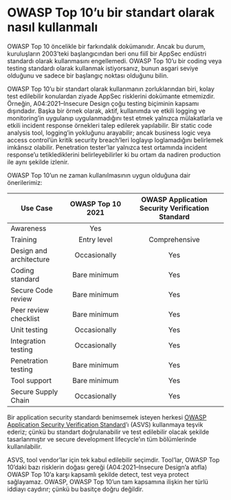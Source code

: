 # OWASP Top 10’u bir standart olarak nasıl kullanmalı

OWASP Top 10 öncelikle bir farkındalık dokümanıdır. Ancak bu durum, kuruluşların 2003’teki başlangıcından beri onu fiilî bir AppSec endüstri standardı olarak kullanmasını engellemedi. OWASP Top 10’u bir coding veya testing standardı olarak kullanmak istiyorsanız, bunun asgari seviye olduğunu ve sadece bir başlangıç noktası olduğunu bilin.

OWASP Top 10’u bir standart olarak kullanmanın zorluklarından biri, kolay test edilebilir konulardan ziyade AppSec risklerini dokümante etmemizdir. Örneğin, A04:2021–Insecure Design çoğu testing biçiminin kapsamı dışındadır. Başka bir örnek olarak, aktif, kullanımda ve etkili logging ve monitoring’in uygulanıp uygulanmadığını test etmek yalnızca mülakatlarla ve etkili incident response örnekleri talep edilerek yapılabilir. Bir static code analysis tool, logging’in yokluğunu arayabilir; ancak business logic veya access control’ün kritik security breach’leri loglayıp loglamadığını belirlemek imkânsız olabilir. Penetration tester’lar yalnızca test ortamında incident response’u tetiklediklerini belirleyebilirler ki bu ortam da nadiren production ile aynı şekilde izlenir.

OWASP Top 10’un ne zaman kullanılmasının uygun olduğuna dair önerilerimiz:

| Use Case                | OWASP Top 10 2021 | OWASP Application Security Verification Standard |
| ----------------------- | :---------------: | :----------------------------------------------: |
| Awareness               |        Yes        |                                                  |
| Training                |    Entry level    |                   Comprehensive                  |
| Design and architecture |    Occasionally   |                        Yes                       |
| Coding standard         |    Bare minimum   |                        Yes                       |
| Secure Code review      |    Bare minimum   |                        Yes                       |
| Peer review checklist   |    Bare minimum   |                        Yes                       |
| Unit testing            |    Occasionally   |                        Yes                       |
| Integration testing     |    Occasionally   |                        Yes                       |
| Penetration testing     |    Bare minimum   |                        Yes                       |
| Tool support            |    Bare minimum   |                        Yes                       |
| Secure Supply Chain     |    Occasionally   |                        Yes                       |

Bir application security standardı benimsemek isteyen herkesi [OWASP Application Security Verification Standard](https://owasp.org/www-project-application-security-verification-standard/)’ı (ASVS) kullanmaya teşvik ederiz; çünkü bu standart doğrulanabilir ve test edilebilir olacak şekilde tasarlanmıştır ve secure development lifecycle’ın tüm bölümlerinde kullanılabilir.

ASVS, tool vendor’lar için tek kabul edilebilir seçimdir. Tool’lar, OWASP Top 10’daki bazı risklerin doğası gereği (A04:2021–Insecure Design’a atıfla) OWASP Top 10’a karşı kapsamlı şekilde detect, test veya protect sağlayamaz. OWASP, OWASP Top 10’un tam kapsamına ilişkin her türlü iddiayı caydırır; çünkü bu basitçe doğru değildir.

